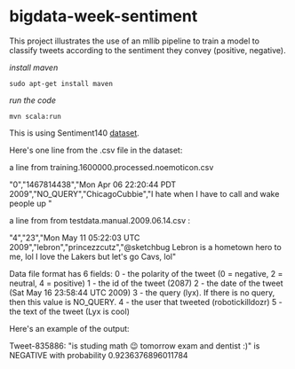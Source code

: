 # bigdata-week-sentiment
This project illustrates the use of an mllib pipeline to train a model to classify tweets according to the sentiment they convey (positive, negative).

*install maven*
```
sudo apt-get install maven
```
*run the code*
```
mvn scala:run
```

This is using Sentiment140 [dataset](http://help.sentiment140.com/for-students).


Here's one line from the .csv file in the dataset:

a line from training.1600000.processed.noemoticon.csv

"0","1467814438","Mon Apr 06 22:20:44 PDT 2009","NO_QUERY","ChicagoCubbie","I hate when I have to call and wake people up "


a line from from testdata.manual.2009.06.14.csv :

"4","23","Mon May 11 05:22:03 UTC 2009","lebron","princezzcutz","@sketchbug Lebron is a hometown hero to me, lol I love the Lakers but let's go Cavs, lol"


Data file format has 6 fields:
0 - the polarity of the tweet (0 = negative, 2 = neutral, 4 = positive)
1 - the id of the tweet (2087)
2 - the date of the tweet (Sat May 16 23:58:44 UTC 2009)
3 - the query (lyx). If there is no query, then this value is NO_QUERY.
4 - the user that tweeted (robotickilldozr)
5 - the text of the tweet (Lyx is cool)

Here's an example of the output:

Tweet-835886: "is studing math :wink: tomorrow exam and dentist :)" is NEGATIVE with probability 0.9236376896011784
